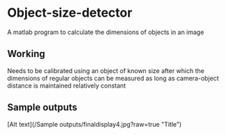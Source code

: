 # Object-size-detector
A matlab program to calculate the dimensions of objects in an image

## Working
Needs to be calibrated using an object of known size after which the dimensions of regular objects can be measured as long as camera-object distance is maintained relatively constant

## Sample outputs
[Alt text](/Sample outputs/finaldisplay4.jpg?raw=true "Title")
